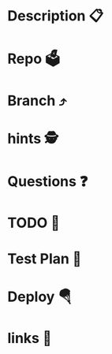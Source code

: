 # Description 📋

# Repo 🗳️

# Branch ⤴️

# hints 🕵️     

# Questions ❓

# TODO 📝

# Test Plan 🧪

# Deploy 🪂

# links 🔗


